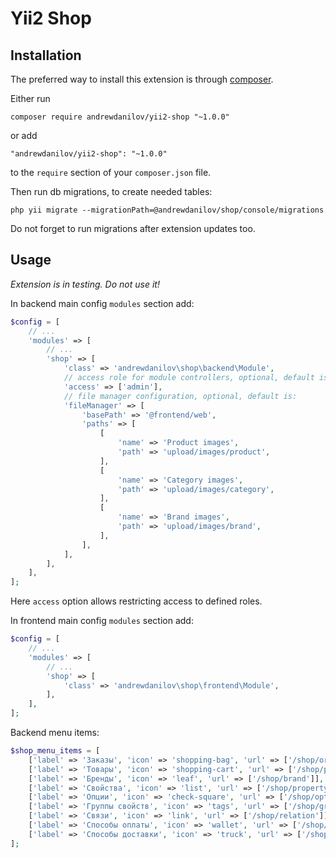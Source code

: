 Yii2 Shop
===================


Installation
------------

The preferred way to install this extension is through [composer](http://getcomposer.org/download/).

Either run

```
composer require andrewdanilov/yii2-shop "~1.0.0"
```

or add

```
"andrewdanilov/yii2-shop": "~1.0.0"
```

to the `require` section of your `composer.json` file.

Then run db migrations, to create needed tables:

```
php yii migrate --migrationPath=@andrewdanilov/shop/console/migrations
```

Do not forget to run migrations after extension updates too.

Usage
-----

_Extension is in testing. Do not use it!_

In backend main config `modules` section add:

```php
$config = [
	// ...
	'modules' => [
		// ...
		'shop' => [
			'class' => 'andrewdanilov\shop\backend\Module',
			// access role for module controllers, optional, default is ['@']
			'access' => ['admin'],
			// file manager configuration, optional, default is:
			'fileManager' => [
				'basePath' => '@frontend/web',
				'paths' => [
					[
						'name' => 'Product images',
						'path' => 'upload/images/product',
					],
					[
						'name' => 'Category images',
						'path' => 'upload/images/category',
					],
					[
						'name' => 'Brand images',
						'path' => 'upload/images/brand',
					],
				],
			],
		],
	],
];
```

Here `access` option allows restricting access to defined roles.

In frontend main config `modules` section add:

```php
$config = [
	// ...
	'modules' => [
		// ...
		'shop' => [
			'class' => 'andrewdanilov\shop\frontend\Module',
		],
	],
];
```

Backend menu items:

```php
$shop_menu_items = [
	['label' => 'Заказы', 'icon' => 'shopping-bag', 'url' => ['/shop/order']],
	['label' => 'Товары', 'icon' => 'shopping-cart', 'url' => ['/shop/product']],
	['label' => 'Бренды', 'icon' => 'leaf', 'url' => ['/shop/brand']],
	['label' => 'Свойства', 'icon' => 'list', 'url' => ['/shop/property']],
	['label' => 'Опции', 'icon' => 'check-square', 'url' => ['/shop/option']],
	['label' => 'Группы свойств', 'icon' => 'tags', 'url' => ['/shop/group']],
	['label' => 'Связи', 'icon' => 'link', 'url' => ['/shop/relation']],
	['label' => 'Способы оплаты', 'icon' => 'wallet', 'url' => ['/shop/pay']],
	['label' => 'Способы доставки', 'icon' => 'truck', 'url' => ['/shop/delivery']],
];
```